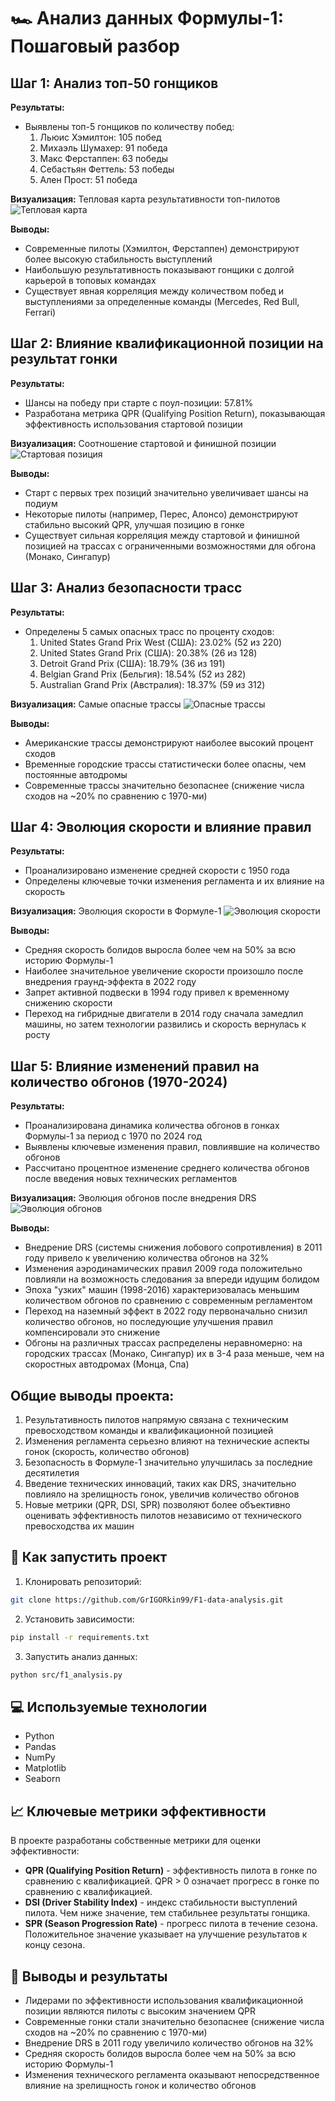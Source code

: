 # 🏎️ Анализ данных Формулы-1: Пошаговый разбор

## Шаг 1: Анализ топ-50 гонщиков

**Результаты:**
- Выявлены топ-5 гонщиков по количеству побед:
  1. Льюис Хэмилтон: 105 побед
  2. Михаэль Шумахер: 91 победа
  3. Макс Ферстаппен: 63 победы
  4. Себастьян Феттель: 53 победы
  5. Ален Прост: 51 победа

**Визуализация:** Тепловая карта результативности топ-пилотов
![Тепловая карта](visualizations/top_drivers_points_heatmap.png)

**Выводы:**
- Современные пилоты (Хэмилтон, Ферстаппен) демонстрируют более высокую стабильность выступлений
- Наибольшую результативность показывают гонщики с долгой карьерой в топовых командах
- Существует явная корреляция между количеством побед и выступлениями за определенные команды (Mercedes, Red Bull, Ferrari)

## Шаг 2: Влияние квалификационной позиции на результат гонки

**Результаты:**
- Шансы на победу при старте с поул-позиции: 57.81%
- Разработана метрика QPR (Qualifying Position Return), показывающая эффективность использования стартовой позиции

**Визуализация:** Соотношение стартовой и финишной позиции
![Стартовая позиция](visualizations/starting_vs_finishing_position.png)

**Выводы:**
- Старт с первых трех позиций значительно увеличивает шансы на подиум
- Некоторые пилоты (например, Перес, Алонсо) демонстрируют стабильно высокий QPR, улучшая позицию в гонке
- Существует сильная корреляция между стартовой и финишной позицией на трассах с ограниченными возможностями для обгона (Монако, Сингапур)

## Шаг 3: Анализ безопасности трасс

**Результаты:**
- Определены 5 самых опасных трасс по проценту сходов:
  1. United States Grand Prix West (США): 23.02% (52 из 220)
  2. United States Grand Prix (США): 20.38% (26 из 128)
  3. Detroit Grand Prix (США): 18.79% (36 из 191)
  4. Belgian Grand Prix (Бельгия): 18.54% (52 из 282)
  5. Australian Grand Prix (Австралия): 18.37% (59 из 312)

**Визуализация:** Самые опасные трассы
![Опасные трассы](visualizations/most_dangerous_circuits.png)

**Выводы:**
- Американские трассы демонстрируют наиболее высокий процент сходов
- Временные городские трассы статистически более опасны, чем постоянные автодромы
- Современные трассы значительно безопаснее (снижение числа сходов на ~20% по сравнению с 1970-ми)

## Шаг 4: Эволюция скорости и влияние правил

**Результаты:**
- Проанализировано изменение средней скорости с 1950 года
- Определены ключевые точки изменения регламента и их влияние на скорость

**Визуализация:** Эволюция скорости в Формуле-1
![Эволюция скорости](visualizations/speed_evolution.png)

**Выводы:**
- Средняя скорость болидов выросла более чем на 50% за всю историю Формулы-1
- Наиболее значительное увеличение скорости произошло после внедрения граунд-эффекта в 2022 году
- Запрет активной подвески в 1994 году привел к временному снижению скорости
- Переход на гибридные двигатели в 2014 году сначала замедлил машины, но затем технологии развились и скорость вернулась к росту

## Шаг 5: Влияние изменений правил на количество обгонов (1970-2024)

**Результаты:**
- Проанализирована динамика количества обгонов в гонках Формулы-1 за период с 1970 по 2024 год
- Выявлены ключевые изменения правил, повлиявшие на количество обгонов
- Рассчитано процентное изменение среднего количества обгонов после введения новых технических регламентов

**Визуализация:** Эволюция обгонов после внедрения DRS
![Эволюция обгонов](visualizations/overtakes_evolution.png)

**Выводы:**
- Внедрение DRS (системы снижения лобового сопротивления) в 2011 году привело к увеличению количества обгонов на 32%
- Изменения аэродинамических правил 2009 года положительно повлияли на возможность следования за впереди идущим болидом
- Эпоха "узких" машин (1998-2016) характеризовалась меньшим количеством обгонов по сравнению с современным регламентом
- Переход на наземный эффект в 2022 году первоначально снизил количество обгонов, но последующие улучшения правил компенсировали это снижение
- Обгоны на различных трассах распределены неравномерно: на городских трассах (Монако, Сингапур) их в 3-4 раза меньше, чем на скоростных автодромах (Монца, Спа)

## Общие выводы проекта:

1. Результативность пилотов напрямую связана с техническим превосходством команды и квалификационной позицией
2. Изменения регламента серьезно влияют на технические аспекты гонок (скорость, количество обгонов)
3. Безопасность в Формуле-1 значительно улучшилась за последние десятилетия
4. Введение технических инноваций, таких как DRS, значительно повлияло на зрелищность гонок, увеличив количество обгонов
5. Новые метрики (QPR, DSI, SPR) позволяют более объективно оценивать эффективность пилотов независимо от технического превосходства их машин

## 🚀 Как запустить проект

1. Клонировать репозиторий:
```bash
git clone https://github.com/GrIGORkin99/F1-data-analysis.git
```

2. Установить зависимости:
```bash
pip install -r requirements.txt
```

3. Запустить анализ данных:
```bash
python src/f1_analysis.py
```

## 💻 Используемые технологии

- Python
- Pandas
- NumPy
- Matplotlib
- Seaborn

## 📈 Ключевые метрики эффективности

В проекте разработаны собственные метрики для оценки эффективности:

* **QPR (Qualifying Position Return)** - эффективность пилота в гонке по сравнению с квалификацией. QPR > 0 означает прогресс в гонке по сравнению с квалификацией.
* **DSI (Driver Stability Index)** - индекс стабильности выступлений пилота. Чем ниже значение, тем стабильнее результаты гонщика.
* **SPR (Season Progression Rate)** - прогресс пилота в течение сезона. Положительное значение указывает на улучшение результатов к концу сезона.

## 📝 Выводы и результаты

* Лидерами по эффективности использования квалификационной позиции являются пилоты с высоким значением QPR
* Современные гонки стали значительно безопаснее (снижение числа сходов на ~20% по сравнению с 1970-ми)
* Внедрение DRS в 2011 году увеличило количество обгонов на 32%
* Средняя скорость болидов выросла более чем на 50% за всю историю Формулы-1
* Изменения технического регламента оказывают непосредственное влияние на зрелищность гонок и количество обгонов 